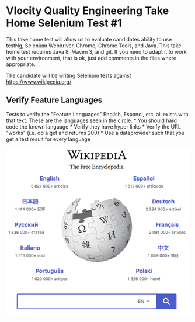 # Vlocity Quality Engineering Take Home Selenium Test #1

This take home test will allow us to evaluate candidates ability to use testNg, Selenium Webdriver, Chrome, Chrome Tools, and Java.
This take home test requires Java 8, Maven 3, and git.  If you need to adapt it to work with your environment, that is ok, just add comments in the files where appropriate.

The candidate will be writing Selenium tests against https://www.wikipedia.org/


## Verify Feature Languages
Tests to verify the "Feature Languages" English, Espanol, etc, all exists with that text.  These are the languages seen in the circle.
	* You should hard code the known language
	* Verify they have hyper links
	* Verify the URL "works" (i.e. do a get and returns 200)
	* Use a dataprovider such that you get a test result for every language

![picture](images/wikipedia-languages.png)

